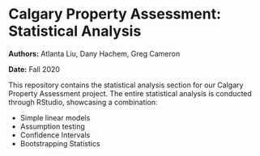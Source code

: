 # Calgary Property Assessment: Statistical Analysis

**Authors:** Atlanta Liu, Dany Hachem, Greg Cameron

**Date:** Fall 2020

This repository contains the statistical analysis section for our Calgary Property Assessment project. The entire statistical analysis is conducted through RStudio, showcasing a combination:

- Simple linear models
- Assumption testing
- Confidence Intervals
- Bootstrapping Statistics




